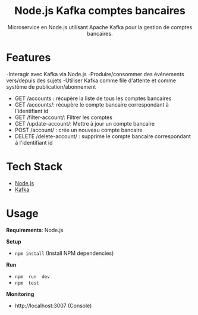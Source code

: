 <div align="center">
  <br>
  <h1>Node.js Kafka comptes bancaires</h1>
  <p>Microservice en Node.js utilisant Apache Kafka pour la gestion de comptes bancaires.</p>

</div>

# Features
-Interagir avec Kafka via Node.js
-Produire/consommer des événements vers/depuis des sujets
-Utiliser Kafka comme file d'attente et comme système de publication/abonnement


- GET /accounts : récupère la liste de tous les comptes bancaires
- GET /accounts/: récupère le compte bancaire correspondant à l'identifiant id
- GET /filter-account/: Filtrer les comptes
- GET /update-account/: Mettre à jour un compte bancaire
- POST /account/ : crée un nouveau compte bancaire
- DELETE /delete-account/ : supprime le compte bancaire correspondant à l'identifiant id


# Tech Stack

- [Node.js](https://nodejs.org)
- [Kafka](https://kafka.apache.org)

# Usage

**Requirements**: Node.js

**Setup**

- `npm install` (Install NPM dependencies)

**Run**

- `npm  run  dev`
- `npm  test`

**Monitoring**

- http://localhost:3007 (Console)
